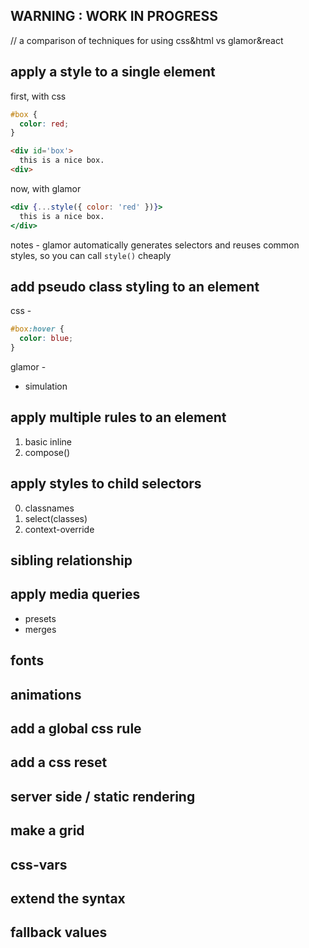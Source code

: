 WARNING : WORK IN PROGRESS
---




// a comparison of techniques for using css&html vs glamor&react 

apply a style to a single element 
--- 

first, with css 

```css
#box {
  color: red;
}
```

```html
<div id='box'> 
  this is a nice box. 
<div>
```

now, with glamor 
```jsx 
<div {...style({ color: 'red' })}>
  this is a nice box. 
</div>
```

notes - glamor automatically generates selectors and reuses common styles, so you can call `style()` cheaply

add pseudo class styling to an element
---

css - 
```css
#box:hover {
  color: blue;
}
```

glamor -

<div {...hover({ color: 'blue' })}></div>

- simulation

apply multiple rules to an element 
---
1. basic inline 
2. compose()


apply styles to child selectors
---
0. classnames
1. select(classes)
2. context-override

sibling relationship
---


apply media queries
---

- presets 
- merges 

fonts
---

animations
---

add a global css rule
---

add a css reset
---

server side / static rendering
---

make a grid 
---

css-vars
---


extend the syntax
---


fallback values
---



